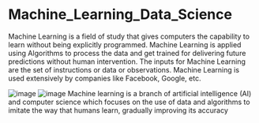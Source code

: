 # Machine_Learning_Data_Science

Machine Learning is a field of study that gives computers the capability to learn without being explicitly programmed. Machine Learning is applied using Algorithms to process the data and get trained for delivering future predictions without human intervention. The inputs for Machine Learning are the set of instructions or data or observations. Machine Learning is used extensively by companies like Facebook, Google, etc. 

![image](https://user-images.githubusercontent.com/102898510/180159939-7349b1b9-5f2f-4925-83a2-6a88742a0c74.png)
![image](https://user-images.githubusercontent.com/102898510/180160275-04792807-fcbf-4cf6-a082-c5d92e6c97bd.png)
Machine learning is a branch of artificial intelligence (AI) and computer science which focuses on the use of data and algorithms to imitate the way that humans learn, gradually improving its accuracy
